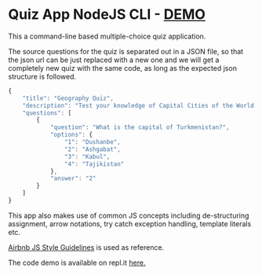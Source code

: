 # Quiz App NodeJS CLI - <a href="https://replit.com/@VineetDubey/QuizAppJSCli?lite=1&outputonly=1" target="_blank">DEMO</a>

This a command-line based multiple-choice quiz application.

The source questions for the quiz is separated out in a JSON file, so that the json url can be just replaced with a new one and we will get a completely new quiz with the same code, as long as the expected json structure is followed.
```javascript
{
    "title": "Geography Quiz",
    "description": "Test your knowledge of Capital Cities of the World!",
    "questions": [
        {
            "question": "What is the capital of Turkmenistan?",
            "options": {
                "1": "Dushanbe",
                "2": "Ashgabat",
                "3": "Kabul",
                "4": "Tajikistan"
            },
            "answer": "2"
        }
    ]
}
```

This app also makes use of common JS concepts including de-structuring assignment, arrow notations, try catch exception handling, template literals etc.  

[Airbnb JS Style Guidelines](https://airbnb.io/javascript/#table-of-contents) is used as reference.

The code demo is available on repl.it [here.](https://replit.com/@VineetDubey/QuizAppJSCli?lite=1&outputonly=1)
